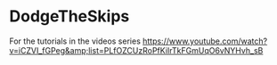 DodgeTheSkips
=============

For the tutorials in the videos series https://www.youtube.com/watch?v=iCZVI_fGPeg&amp;list=PLfOZCUzRoPfKiIrTkFGmUqO6vNYHvh_sB
